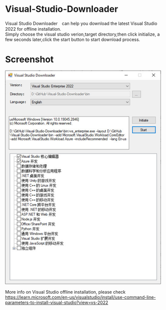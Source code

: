 # Visual-Studio-Downloader
Visual Studio Downloader　can help you download the latest Visual Studio 2022 for offline installation. </br>
Simply choose the visual studio verion,target directory,then click initialize, a few seconds later,click the start button to start download process.

# Screenshot
![Visual-Studio-Downloader](https://github.com/EnterpriseSolution/Visual-Studio-Downloader/blob/main/VisualStudioDownloader.JPG)

More info on Visual Studio offline installation, please check https://learn.microsoft.com/en-us/visualstudio/install/use-command-line-parameters-to-install-visual-studio?view=vs-2022
